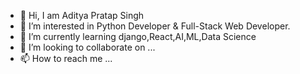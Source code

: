 
- 👋 Hi, I am Aditya Pratap Singh
- 👀 I’m interested in Python Developer & Full-Stack Web Developer.
- 🌱 I’m currently learning django,React,AI,ML,Data Science
- 💞️ I’m looking to collaborate on ...
- 📫 How to reach me ...

<!---
Adityasingh39/Adityasingh39 is a ✨ special ✨ repository because its `README.md` (this file) appears on your GitHub profile.
You can click the Preview link to take a look at your changes.
--->

